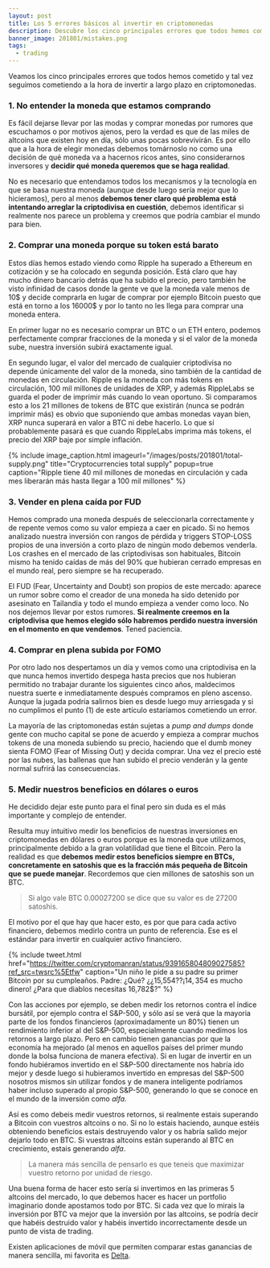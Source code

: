 ```yaml
---
layout: post
title: Los 5 errores básicos al invertir en criptomonedas
description: Descubre los cinco principales errores que todos hemos cometido a la hora de invertir a largo plazo en criptomonedas y cómo evitarlos.
banner_image: 201801/mistakes.png
tags:
  - trading
---
```


Veamos los cinco principales errores que todos hemos cometido y tal vez seguimos cometiendo a la hora de invertir a largo plazo en criptomonedas.

<!--more-->

### 1. No entender la moneda que estamos comprando

Es fácil dejarse llevar por las modas y comprar monedas por rumores que escuchamos o por motivos ajenos, pero la verdad es que de las miles de altcoins que existen hoy en día, sólo unas pocas sobrevivirán. Es por ello que a la hora de elegir monedas debemos tomárnoslo no como una decisión de qué moneda va a hacernos ricos antes, sino considerarnos inversores y **decidir qué moneda queremos que se haga realidad**.

No es necesario que entendamos todos los mecanismos y la tecnología en que se basa nuestra moneda (aunque desde luego sería mejor que lo hicieramos), pero al menos **debemos tener claro qué problema está intentando arreglar la criptodivisa en cuestión**, debemos identificar si realmente nos parece un problema y creemos que podría cambiar el mundo para bien.

### 2. Comprar una moneda porque su token está barato

Estos días hemos estado viendo como Ripple ha superado a Ethereum en cotización y se ha colocado en segunda posición. Está claro que hay mucho dinero bancario detrás que ha subido el precio, pero también he visto infinidad de casos donde la gente ve que la moneda vale menos de 10$ y decide comprarla en lugar de comprar por ejemplo Bitcoin puesto que está en torno a los 16000$ y por lo tanto no les llega para comprar una moneda entera.

En primer lugar no es necesario comprar un BTC o un ETH entero, podemos perfectamente comprar fracciones de la moneda y si el valor de la moneda sube, nuestra inversión subirá exactamente igual.

En segundo lugar, el valor del mercado de cualquier criptodivisa no depende únicamente del valor de la moneda, sino también de la cantidad de monedas en circulación. Ripple es la moneda con más tokens en circulación, 100 mil millones de unidades de XRP, y además RippleLabs se guarda el poder de imprimir más cuando lo vean oportuno. Si comparamos esto a los 21 millones de tokens de BTC que existirán (nunca se podrán imprimir más) es obvio que suponiendo que ambas monedas vayan bien, XRP nunca superará en valor a BTC ni debe hacerlo. Lo que sí probablemente pasará es que cuando RippleLabs imprima más tokens, el precio del XRP baje por simple inflación.

{% include image_caption.html imageurl="/images/posts/201801/total-supply.png" title="Cryptocurrencies total supply" popup=true caption="Ripple tiene 40 mil millones de monedas en circulación y cada mes liberarán más hasta llegar a 100 mil millones" %}

### 3. Vender en plena caída por FUD

Hemos comprado una moneda después de seleccionarla correctamente y de repente vemos como su valor empieza a caer en picado. Si no hemos analizado nuestra inversión con rangos de pérdida y triggers STOP-LOSS propios de una inversión a corto plazo de ningún modo debemos venderla. Los crashes en el mercado de las criptodivisas son habituales, Bitcoin mismo ha tenido caídas de más del 90% que hubieran cerrado empresas en el mundo real, pero siempre se ha recuperado. 

El FUD (Fear, Uncertainty and Doubt) son propios de este mercado: aparece un rumor sobre como el creador de una moneda ha sido detenido por asesinato en Tailandia y todo el mundo empieza a vender como loco. No nos dejemos llevar por estos rumores. **Si realmente creemos en la criptodivisa que hemos elegido sólo habremos perdido nuestra inversión en el momento en que vendemos**. Tened paciencia. 

### 4. Comprar en plena subida por FOMO

Por otro lado nos despertamos un día y vemos como una criptodivisa en la que nunca hemos invertido despega hasta precios que nos hubieran permitido no trabajar durante los siguientes cinco años, maldecimos nuestra suerte e inmediatamente después compramos en pleno ascenso. Aunque la jugada podría salirnos bien es desde luego muy arriesgada y si no cumplimos el punto (1) de este artículo estaríamos cometiendo un error.

La mayoría de las criptomonedas están sujetas a *pump and dumps* donde gente con mucho capital se pone de acuerdo y empieza a comprar muchos tokens de una moneda subiendo su precio, haciendo que el dumb money sienta FOMO (Fear of Missing Out) y decida comprar. Una vez el precio esté por las nubes, las ballenas que han subido el precio venderán y la gente normal sufrirá las consecuencias.

### 5. Medir nuestros beneficios en dólares o euros

He decidido dejar este punto para el final pero sin duda es el más importante y complejo de entender.

Resulta muy intuitivo medir los beneficios de nuestras inversiones en criptomonedas en dólares o euros porque es la moneda que utilizamos, principalmente debido a la gran volatilidad que tiene el Bitcoin. Pero la realidad es que **debemos medir estos beneficios siempre en BTCs, concretamente en satoshis que es la fracción más pequeña de Bitcoin que se puede manejar**. Recordemos que cien millones de satoshis son un BTC.

> Si algo vale BTC 0.00027200 se dice que su valor es de 27200 satoshis.

El motivo por el que hay que hacer esto, es por que para cada activo financiero, debemos medirlo contra un punto de referencia. Ese es el estándar para invertir en cualquier activo financiero.

{% include tweet.html href="https://twitter.com/cryptomanran/status/939165804809027585?ref_src=twsrc%5Etfw" caption="Un niño le pide a su padre su primer Bitcoin por su cumpleaños. Padre: ¿Qué? ¿¿15,554$?? ¡14,354$ es mucho dinero! ¿Para que diablos necesitas 16,782$?" %}


Con las acciones por ejemplo, se deben medir los retornos contra el índice bursátil, por ejemplo contra el S&P-500, y sólo así se verá que la mayoria parte de los fondos financieros (aproximadamente un 80%) tienen un rendimiento inferior al del S&P-500, especialmente cuando medimos los retornos a largo plazo. Pero en cambio tienen ganancias por que la economía ha mejorado (al menos en aquellos países del primer mundo donde la bolsa funciona de manera efectiva). Si en lugar de invertir en un fondo hubiéramos invertido en el S&P-500 directamente nos habría ido mejor y desde luego si hubieramos invertido en empresas del S&P-500 nosotros mismos sin utilizar fondos y de manera inteligente podríamos haber incluso superado al propio S&P-500, generando lo que se conoce en el mundo de la inversión como *alfa*.

Así es como debeis medir vuestros retornos, si realmente estais superando a Bitcoin con vuestros altcoins o no. Si no lo estais haciendo, aunque estéis obteniendo beneficios estais destruyendo valor y os habría salido mejor dejarlo todo en BTC. Si vuestras altcoins están superando al BTC en crecimiento, estais generando *alfa*.

> La manera más sencilla de pensarlo es que teneis que maximizar vuestro retorno por unidad de riesgo.

Una buena forma de hacer esto sería si invertimos en las primeras 5 altcoins del mercado, lo que debemos hacer es hacer un portfolio imaginario donde apostamos todo por BTC. Si cada vez que lo mirais la inversión por BTC va mejor que la inversión por las altcoins, se podría decir que habéis destruido valor y habéis invertido incorrectamente desde un punto de vista de trading.

Existen aplicaciones de móvil que permiten comparar estas ganancias de manera sencilla, mi favorita es [Delta](https://getdelta.io/).
